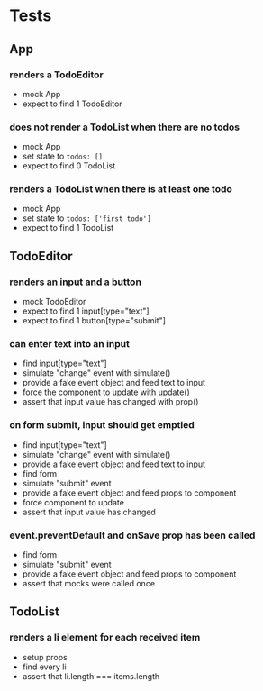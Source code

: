 # Tests

## App

### renders a TodoEditor

- mock App
- expect to find 1 TodoEditor

### does not render a TodoList when there are no todos

- mock App
- set state to `todos: []`
- expect to find 0 TodoList

### renders a TodoList when there is at least one todo

- mock App
- set state to `todos: ['first todo']`
- expect to find 1 TodoList

## TodoEditor

### renders an input and a button

- mock TodoEditor
- expect to find 1 input[type="text"]
- expect to find 1 button[type="submit"]

### can enter text into an input

- find input[type="text"]
- simulate "change" event with simulate()
- provide a fake event object and feed text to input
- force the component to update with update()
- assert that input value has changed with prop()

### on form submit, input should get emptied

- find input[type="text"]
- simulate "change" event with simulate()
- provide a fake event object and feed text to input
- find form
- simulate "submit" event
- provide a fake event object and feed props to component
- force component to update
- assert that input value has changed

### event.preventDefault and onSave prop has been called

- find form
- simulate "submit" event
- provide a fake event object and feed props to component
- assert that mocks were called once

## TodoList

### renders a li element for each received item

- setup props
- find every li
- assert that li.length === items.length
